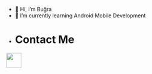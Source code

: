 - 👋 Hi, I’m Buğra
- 🌱 I’m currently learning Android Mobile Development
- # Contact Me

<a href="(https://www.linkedin.com/in/buğra-toklu-ab948021b/)">

<img src="https://user-images.githubusercontent.com/89842350/205297686-9805beb6-dc6c-4a6c-b8dc-57689b0f9d48.png"  width = "40"></a>  
  
